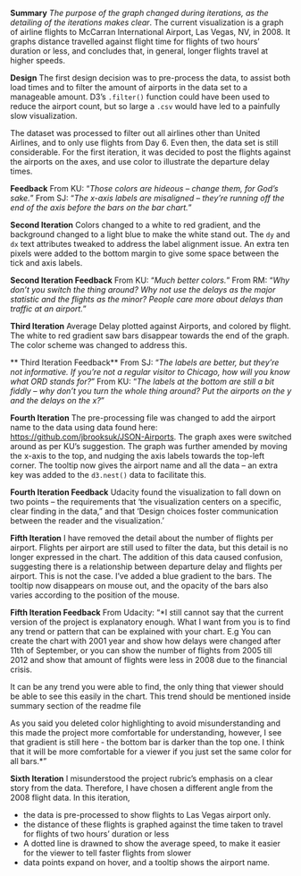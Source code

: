 **Summary***The purpose of the graph changed during iterations, as the detailing of the iterations makes clear*. The current visualization is a graph of airline flights to McCarran International Airport, Las Vegas, NV, in 2008. It graphs distance travelled against flight time for flights of two hours’ duration or less, and concludes that, in general, longer flights travel at higher speeds.**Design**The first design decision was to pre-process the data, to assist both load times and to filter the amount of airports in the data set to a manageable amount. D3’s `.filter()` function could have been used to reduce the airport count, but so large a `.csv` would have led to a painfully slow visualization.The dataset was processed to filter out all airlines other than United Airlines, and to only use flights from Day 6. Even then, the data set is still considerable.For the first iteration, it was decided to post the flights against the airports on the axes, and use color to illustrate the departure delay times.**Feedback**From KU: “*Those colors are hideous – change them, for God’s sake.*”From SJ: “*The x-axis labels are misaligned – they’re running off the end of the axis before the bars on the bar chart.*”**Second Iteration**Colors changed to a white to red gradient, and the background changed to a light blue to make the white stand out.The `dy` and `dx` text attributes tweaked to address the label alignment issue.An extra ten pixels were added to the bottom margin to give some space between the tick and axis labels.**Second Iteration Feedback**From KU: “*Much better colors.*”From RM: “*Why don’t you switch the thing around? Why not use the delays as the major statistic and the flights as the minor? People care more about delays than traffic at an airport.*”**Third Iteration**Average Delay plotted against Airports, and colored by flight.The white to red gradient saw bars disappear towards the end of the graph. The color scheme was changed to address this.** Third Iteration Feedback**From SJ: “*The labels are better, but they’re not informative. If you’re not a regular visitor to Chicago, how will you know what ORD stands for?*”From KU: “*The labels at the bottom are still a bit fiddly – why don’t you turn the whole thing around? Put the airports on the y and the delays on the x?*”**Fourth Iteration**The pre-processing file was changed to add the airport name to the data using data found here: https://github.com/jbrooksuk/JSON-Airports.The graph axes were switched around as per KU’s suggestion.The graph was further amended by moving the x-axis to the top, and nudging the axis labels towards the top-left corner.The tooltip now gives the airport name and all the data – an extra key was added to the `d3.nest()` data to facilitate this. **Fourth Iteration Feedback**Udacity found the visualization to fall down on two points – the requirements that ‘the visualization centers on a specific, clear finding in the data,” and that ‘Design choices foster communication between the reader and the visualization.’**Fifth Iteration**I have removed the detail about the number of flights per airport. Flights per airport are still used to filter the data, but this detail is no longer expressed in the chart. The addition of this data caused confusion, suggesting there is a relationship between departure delay and flights per airport. This is not the case.I’ve added a blue gradient to the bars.The tooltip now disappears on mouse out, and the opacity of the bars also varies according to the position of the mouse.**Fifth Iteration Feedback**From Udacity: “*I still cannot say that the current version of the project is explanatory enough. What I want from you is to find any trend or pattern that can be explained with your chart. E.g You can create the chart with 2001 year and show how delays were changed after 11th of September, or you can show the number of flights from 2005 till 2012 and show that amount of flights were less in 2008 due to the financial crisis.It can be any trend you were able to find, the only thing that viewer should be able to see this easily in the chart. This trend should be mentioned inside summary section of the readme fileAs you said you deleted color highlighting to avoid misunderstanding and this made the project more comfortable for understanding, however, I see that gradient is still here - the bottom bar is darker than the top one. I think that it will be more comfortable for a viewer if you just set the same color for all bars.*”**Sixth Iteration**I misunderstood the project rubric’s emphasis on a clear story from the data. Therefore, I have chosen a different angle from the 2008 flight data. In this iteration,* the data is pre-processed to show flights to Las Vegas airport only.* the distance of these flights is graphed against the time taken to travel for flights of two hours’ duration or less* A dotted line is drawned to show the average speed, to make it easier for the viewer to tell faster flights from slower* data points expand on hover, and a tooltip shows the airport name.